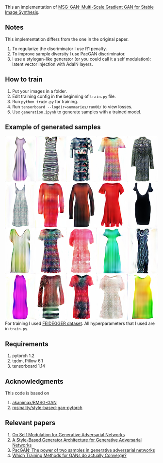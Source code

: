 This an implementation of [MSG-GAN: Multi-Scale Gradient GAN for Stable Image Synthesis](https://arxiv.org/abs/1903.06048).

## Notes

This implementation differs from the one in the original paper.

1. To regularize the discriminator I use R1 penalty.
2. To improve sample diversity I use PacGAN discriminator.
3. I use a stylegan-like generator (or you could call it a self modulation): latent vector injection with AdaIN layers.

## How to train
1. Put your images in a folder.
2. Edit training config in the beginning of `train.py` file.
3. Run `python train.py` for training.
4. Run `tensorboard --logdir=summaries/run00/` to view losses.
5. Use `generation.ipynb` to generate samples with a trained model.

## Example of generated samples

![samples](samples.jpg)
For training I used [FEIDEGGER dataset](https://github.com/zalandoresearch/feidegger).
All hyperparameters that I used are in `train.py`.

## Requirements
1. pytorch 1.2
2. tqdm, Pillow 6.1
3. tensorboard 1.14

## Acknowledgments

This code is based on

1. [akanimax/BMSG-GAN](https://github.com/akanimax/BMSG-GAN)
2. [rosinality/style-based-gan-pytorch](https://github.com/rosinality/style-based-gan-pytorch)

## Relevant papers

1. [On Self Modulation for Generative Adversarial Networks](https://arxiv.org/abs/1810.01365)
2. [A Style-Based Generator Architecture for Generative Adversarial Networks](https://arxiv.org/abs/1812.04948)
3. [PacGAN: The power of two samples in generative adversarial networks](https://arxiv.org/abs/1712.04086)
4. [Which Training Methods for GANs do actually Converge?](https://arxiv.org/abs/1801.04406)
